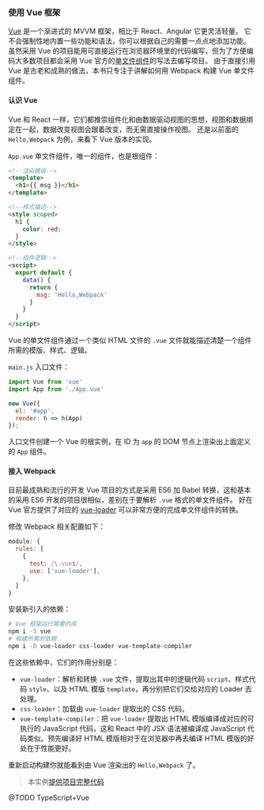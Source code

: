 ### 使用 Vue 框架
[Vue](https://cn.vuejs.org) 是一个渐进式的 MVVM 框架，相比于 React、Angular 它更灵活轻量。
它不会强制性地内置一些功能和语法，你可以根据自己的需要一点点地添加功能。
虽然采用 Vue 的项目能用可直接运行在浏览器环境里的代码编写，但为了方便编码大多数项目都会采用 Vue 官方的[单文件组件](https://cn.vuejs.org/v2/guide/single-file-components.html#介绍)的写法去编写项目。
由于直接引用 Vue 是古老和成熟的做法，本书只专注于讲解如何用 Webpack 构建 Vue 单文件组件。

#### 认识 Vue
Vue 和 React 一样，它们都推崇组件化和由数据驱动视图的思想，视图和数据绑定在一起，数据改变视图会跟着改变，而无需直接操作视图。
还是以前面的 `Hello,Webpack` 为例，来看下 Vue 版本的实现。

`App.vue` 单文件组件，唯一的组件，也是根组件：
```html
<!--渲染模版-->
<template>
  <h1>{{ msg }}</h1>
</template>

<!--样式描述-->
<style scoped>
  h1 {
    color: red;
  }
</style>

<!--组件逻辑-->
<script>
  export default {
    data() {
      return {
        msg: 'Hello,Webpack'
      }
    }
  }
</script>
```
Vue 的单文件组件通过一个类似 HTML 文件的 `.vue` 文件就能描述清楚一个组件所需的模版、样式、逻辑。

`main.js` 入口文件：
```js
import Vue from 'vue'
import App from './App.vue'

new Vue({
  el: '#app',
  render: h => h(App)
});
```
入口文件创建一个 Vue 的根实例，在 ID 为 `app` 的 DOM 节点上渲染出上面定义的 `App` 组件。

#### 接入 Webpack
目前最成熟和流行的开发 Vue 项目的方式是采用 ES6 加 Babel 转换，这和基本的采用 ES6 开发的项目很相似，差别在于要解析 `.vue` 格式的单文件组件。
好在 Vue 官方提供了对应的 [vue-loader](https://vue-loader.vuejs.org/zh-cn/) 可以非常方便的完成单文件组件的转换。

修改 Webpack 相关配置如下：
```js
module: {
  rules: [
    {
      test: /\.vue$/,
      use: ['vue-loader'],
    },
  ]
}
```
安装新引入的依赖：
```bash
# Vue 框架运行需要的库
npm i -S vue
# 构建所需的依赖
npm i -D vue-loader css-loader vue-template-compiler
```
在这些依赖中，它们的作用分别是：

- `vue-loader`：解析和转换 `.vue` 文件，提取出其中的逻辑代码 `script`、样式代码 `style`、以及 HTML 模版 `template`，再分别把它们交给对应的 Loader 去处理。
- `css-loader`：加载由 `vue-loader` 提取出的 CSS 代码。
- `vue-template-compiler`：把 `vue-loader` 提取出 HTML 模版编译成对应的可执行的 JavaScript 代码，这和 React 中的 JSX 语法被编译成 JavaScript 代码类似。预先编译好 HTML 模版相对于在浏览器中再去编译 HTML 模版的好处在于性能更好。

重新启动构建你就能看到由 Vue 渲染出的 `Hello,Webpack` 了。

> 本实例[提供项目完整代码](http://webpack.wuhaolin.cn/3-7使用Vue框架.zip)

@TODO TypeScript+Vue
